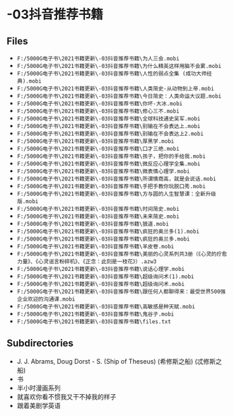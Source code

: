 # -03抖音推荐书籍

## Files

- `F:/5000G电子书\2021书籍更新\-03抖音推荐书籍\为人三会.mobi`
- `F:/5000G电子书\2021书籍更新\-03抖音推荐书籍\为什么精英这样用脑不会累.mobi`
- `F:/5000G电子书\2021书籍更新\-03抖音推荐书籍\人性的弱点全集 (成功大师经典).mobi`
- `F:/5000G电子书\2021书籍更新\-03抖音推荐书籍\人类简史-从动物到上帝.mobi`
- `F:/5000G电子书\2021书籍更新\-03抖音推荐书籍\今日简史：人类命运大议题.mobi`
- `F:/5000G电子书\2021书籍更新\-03抖音推荐书籍\你坏-大冰.mobi`
- `F:/5000G电子书\2021书籍更新\-03抖音推荐书籍\修心三不.mobi`
- `F:/5000G电子书\2021书籍更新\-03抖音推荐书籍\全球科技通史吴军.mobi`
- `F:/5000G电子书\2021书籍更新\-03抖音推荐书籍\别输在不会表达上.mobi`
- `F:/5000G电子书\2021书籍更新\-03抖音推荐书籍\别输在不会表达上2.mobi`
- `F:/5000G电子书\2021书籍更新\-03抖音推荐书籍\厚黑学.mobi`
- `F:/5000G电子书\2021书籍更新\-03抖音推荐书籍\口才三绝.mobi`
- `F:/5000G电子书\2021书籍更新\-03抖音推荐书籍\孩子，把你的手给我.mobi`
- `F:/5000G电子书\2021书籍更新\-03抖音推荐书籍\微反应心理学全集.mobi`
- `F:/5000G电子书\2021书籍更新\-03抖音推荐书籍\微表情心理学.mobi`
- `F:/5000G电子书\2021书籍更新\-03抖音推荐书籍\所谓情商高，就是会说话.mobi`
- `F:/5000G电子书\2021书籍更新\-03抖音推荐书籍\手把手教你玩脱口秀.mobi`
- `F:/5000G电子书\2021书籍更新\-03抖音推荐书籍\方与圆的人生智慧课：全新升级版.mobi`
- `F:/5000G电子书\2021书籍更新\-03抖音推荐书籍\时间简史.mobi`
- `F:/5000G电子书\2021书籍更新\-03抖音推荐书籍\未来简史.mobi`
- `F:/5000G电子书\2021书籍更新\-03抖音推荐书籍\狼道.mobi`
- `F:/5000G电子书\2021书籍更新\-03抖音推荐书籍\疯狂的奥兰多(1).mobi`
- `F:/5000G电子书\2021书籍更新\-03抖音推荐书籍\疯狂的奥兰多.mobi`
- `F:/5000G电子书\2021书籍更新\-03抖音推荐书籍\羊皮卷.mobi`
- `F:/5000G电子书\2021书籍更新\-03抖音推荐书籍\美丽的心灵系列共3册（《心灵的疗愈力量》、《心灵谣言粉碎机》、《正念：此刻是一枝花》）.azw3`
- `F:/5000G电子书\2021书籍更新\-03抖音推荐书籍\说话心理学.mobi`
- `F:/5000G电子书\2021书籍更新\-03抖音推荐书籍\超级询问术(1).mobi`
- `F:/5000G电子书\2021书籍更新\-03抖音推荐书籍\超级询问术.mobi`
- `F:/5000G电子书\2021书籍更新\-03抖音推荐书籍\跟任何人都聊得来：最受世界500强企业欢迎的沟通课.mobi`
- `F:/5000G电子书\2021书籍更新\-03抖音推荐书籍\高敏感是种天赋.mobi`
- `F:/5000G电子书\2021书籍更新\-03抖音推荐书籍\鬼谷子.mobi`
- `F:/5000G电子书\2021书籍更新\-03抖音推荐书籍\files.txt`

## Subdirectories

- J. J. Abrams, Doug Dorst - S. (Ship of Theseus) (希修斯之船) (忒修斯之船)
- 书
- 半小时漫画系列
- 就喜欢你看不惯我又干不掉我的样子
- 跟着美剧学英语
